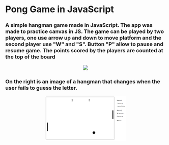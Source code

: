 # Pong Game in JavaScript

<h3>A simple hangman game made in JavaScript. The app was made to practice canvas in JS. The game can be played by two players, one use arrow up and down to move platform and the second player use "W" and "S". Button "P" allow to pause and resume game. The points scored by the players are counted at the top of the board</h3>
<p align="center">
  <img width="50%" height="auto" src="images/hangmanScreen.png">
</p>

<h3>On the right is an image of a hangman  that changes when the user fails to guess the letter.</h3>
<p align="center">
  <img width="50%" height="auto" src="pongGame.png">
</p>

